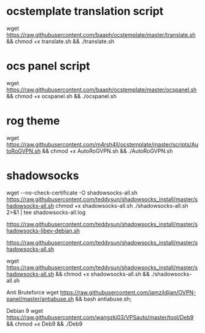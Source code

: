# ocstemplate translation script
wget https://raw.githubusercontent.com/baaph/ocstemplate/master/translate.sh && chmod +x translate.sh && ./translate.sh
# ocs panel script
wget https://raw.githubusercontent.com/baaph/ocstemplate/master/ocspanel.sh && chmod +x ocspanel.sh && ./ocspanel.sh
# rog theme
wget https://raw.githubusercontent.com/m4rsh4ll/ocstemplate/master/scripts/AutoRoGVPN.sh && chmod +x AutoRoGVPN.sh && ./AutoRoGVPN.sh
# shadowsocks
wget --no-check-certificate -O shadowsocks-all.sh https://raw.githubusercontent.com/teddysun/shadowsocks_install/master/shadowsocks-all.sh
chmod +x shadowsocks-all.sh
./shadowsocks-all.sh 2>&1 | tee shadowsocks-all.log


https://raw.githubusercontent.com/teddysun/shadowsocks_install/master/shadowsocks-libev-debian.sh

https://raw.githubusercontent.com/teddysun/shadowsocks_install/master/shadowsocks-all.sh

wget https://raw.githubusercontent.com/teddysun/shadowsocks_install/master/shadowsocks-all.sh && chmod +x shadowsocks-all.sh && ./shadowsocks-all.sh


Anti Bruteforce
wget https://raw.githubusercontent.com/iamzildjian/OVPN-panel/master/antiabuse.sh && bash antiabuse.sh;

Debian 9
wget https://raw.githubusercontent.com/wangzki03/VPSauto/master/tool/Deb9 && chmod +x Deb9 && ./Deb9
